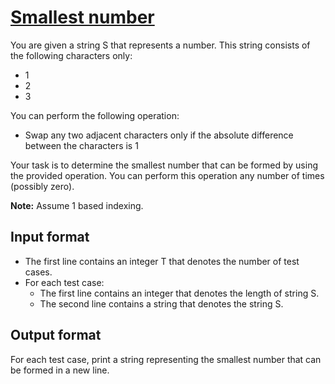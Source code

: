 # [Smallest number][link]

You are given a string S that represents a number. This string consists of the following characters only:

- 1
- 2
- 3

You can perform the following operation:

- Swap any two adjacent characters only if the absolute difference between the characters is 1

Your task is to determine the smallest number that can be formed by using the provided operation. You can perform this operation any number of times (possibly zero).

**Note:** Assume 1 based indexing.

## Input format

- The first line contains an integer T that denotes the number of test cases.
- For each test case:
  - The first line contains an integer that denotes the length of string S.
  - The second line contains a string that denotes the string S.

## Output format

For each test case, print a string representing the smallest number that can be formed in a new line.

[link]: https://www.hackerearth.com/practice/algorithms/greedy/basics-of-greedy-algorithms/practice-problems/algorithm/smallest-number-5-5b41ef1d/
